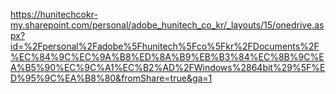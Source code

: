 https://hunitechcokr-my.sharepoint.com/personal/adobe_hunitech_co_kr/_layouts/15/onedrive.aspx?id=%2Fpersonal%2Fadobe%5Fhunitech%5Fco%5Fkr%2FDocuments%2F%EC%84%9C%EC%9A%B8%ED%8A%B9%EB%B3%84%EC%8B%9C%EA%B5%90%EC%9C%A1%EC%B2%AD%2FWindows%2864bit%29%5F%ED%95%9C%EA%B8%80&fromShare=true&ga=1
